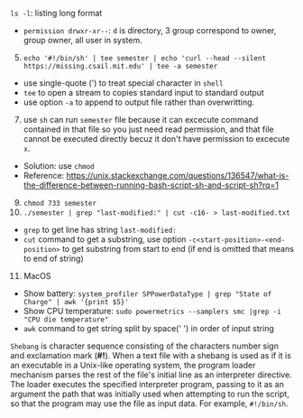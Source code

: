`ls -l`: listing long format
- `permission drwxr-xr--`: `d` is directory, 3 group correspond to owner, group owner, all user in system.
5. `echo '#!/bin/sh' | tee semester | echo 'curl --head --silent https://missing.csail.mit.edu' | tee -a semester`
  - use single-quote (') to treat special character in `shell`
  - `tee` to open a stream to copies standard input to standard output
  - use option `-a` to append to output file rather than overwritting.
7. use `sh` can run `semester` file because it can excecute command contained in that file so you just need read permission, and that file cannot be executed directly becuz it don't have permission to excecute `x`.
  - Solution: use `chmod`
  - Reference: https://unix.stackexchange.com/questions/136547/what-is-the-difference-between-running-bash-script-sh-and-script-sh?rq=1
9. `chmod 733 semester`
10. `./semester | grep "last-modified:" | cut -c16- > last-modified.txt`
  - `grep` to get line has string `last-modified:`
  - `cut` command to get a substring, use option `-c<start-position>-<end-position>` to get substring from start to end (if end is omitted that means to end of string)
11. MacOS
  - Show battery: `system_profiler SPPowerDataType | grep "State of Charge" | awk '{print $5}'`
  - Show CPU temperature: `sudo powermetrics --samplers smc |grep -i "CPU die temperature"`
  - `awk` command to get string split by space(' ') in order of input string

`Shebang` is character sequence consisting of the characters number sign and exclamation mark (**#!**).
When a text file with a shebang is used as if it is an executable in a Unix-like operating system, the program loader mechanism parses the rest of the file's initial line as an interpreter directive. The loader executes the specified interpreter program, passing to it as an argument the path that was initially used when attempting to run the script, so that the program may use the file as input data. For example, `#!/bin/sh`.
